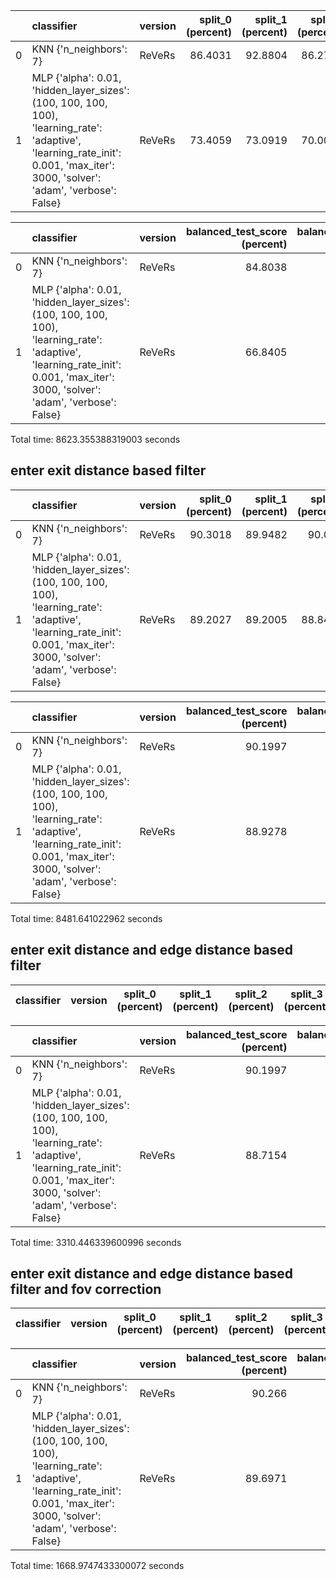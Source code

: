 |     | classifier                                                                                                                                                                      | version | split_0 (percent) | split_1 (percent) | split_2 (percent) | split_3 (percent) | split_4 (percent) | mean (percent) | std (percent) |
| --: | :------------------------------------------------------------------------------------------------------------------------------------------------------------------------------ | :------ | ----------------: | ----------------: | ----------------: | ----------------: | ----------------: | -------------: | ------------: |
|   0 | KNN {'n_neighbors': 7}                                                                                                                                                          | ReVeRs  |           86.4031 |           92.8804 |           86.2799 |           90.2492 |           93.8141 |        89.9253 |       3.15134 |
|   1 | MLP {'alpha': 0.01, 'hidden_layer_sizes': (100, 100, 100, 100), 'learning_rate': 'adaptive', 'learning_rate_init': 0.001, 'max_iter': 3000, 'solver': 'adam', 'verbose': False} | ReVeRs  |           73.4059 |           73.0919 |           70.0044 |           71.8986 |           73.4632 |        72.3728 |       1.31208 |

|     | classifier                                                                                                                                                                      | version | balanced_test_score (percent) | balanced_pooled_test_score (percent) | time (s) |
| --: | :------------------------------------------------------------------------------------------------------------------------------------------------------------------------------ | :------ | ----------------------------: | -----------------------------------: | -------: |
|   0 | KNN {'n_neighbors': 7}                                                                                                                                                          | ReVeRs  |                       84.8038 |                              98.5431 |  1.24004 |
|   1 | MLP {'alpha': 0.01, 'hidden_layer_sizes': (100, 100, 100, 100), 'learning_rate': 'adaptive', 'learning_rate_init': 0.001, 'max_iter': 3000, 'solver': 'adam', 'verbose': False} | ReVeRs  |                       66.8405 |                              98.8859 |  2310.57 |

Total time: 8623.355388319003 seconds

## enter exit distance based filter

|     | classifier                                                                                                                                                                      | version | split_0 (percent) | split_1 (percent) | split_2 (percent) | split_3 (percent) | split_4 (percent) | mean (percent) | std (percent) |
| --: | :------------------------------------------------------------------------------------------------------------------------------------------------------------------------------ | :------ | ----------------: | ----------------: | ----------------: | ----------------: | ----------------: | -------------: | ------------: |
|   0 | KNN {'n_neighbors': 7}                                                                                                                                                          | ReVeRs  |           90.3018 |           89.9482 |            90.087 |           90.1055 |            90.232 |        90.1349 |      0.122717 |
|   1 | MLP {'alpha': 0.01, 'hidden_layer_sizes': (100, 100, 100, 100), 'learning_rate': 'adaptive', 'learning_rate_init': 0.001, 'max_iter': 3000, 'solver': 'adam', 'verbose': False} | ReVeRs  |           89.2027 |           89.2005 |           88.8419 |           88.7379 |           88.5822 |         88.913 |      0.249716 |

|     | classifier                                                                                                                                                                      | version | balanced_test_score (percent) | balanced_pooled_test_score (percent) | time (s) |
| --: | :------------------------------------------------------------------------------------------------------------------------------------------------------------------------------ | :------ | ----------------------------: | -----------------------------------: | -------: |
|   0 | KNN {'n_neighbors': 7}                                                                                                                                                          | ReVeRs  |                       90.1997 |                              98.1886 | 0.826068 |
|   1 | MLP {'alpha': 0.01, 'hidden_layer_sizes': (100, 100, 100, 100), 'learning_rate': 'adaptive', 'learning_rate_init': 0.001, 'max_iter': 3000, 'solver': 'adam', 'verbose': False} | ReVeRs  |                       88.9278 |                              98.7406 |  2266.66 |

Total time: 8481.641022962 seconds

## enter exit distance and edge distance based filter

| classifier | version | split_0 (percent) | split_1 (percent) | split_2 (percent) | split_3 (percent) | split_4 (percent) | mean (percent) | std (percent) |
| ---------- | ------- | ----------------- | ----------------- | ----------------- | ----------------- | ----------------- | -------------- | ------------- |

|     | classifier                                                                                                                                                                      | version | balanced_test_score (percent) | balanced_pooled_test_score (percent) | time (s) |
| --: | :------------------------------------------------------------------------------------------------------------------------------------------------------------------------------ | :------ | ----------------------------: | -----------------------------------: | -------: |
|   0 | KNN {'n_neighbors': 7}                                                                                                                                                          | ReVeRs  |                       90.1997 |                              98.1886 |  1.57786 |
|   1 | MLP {'alpha': 0.01, 'hidden_layer_sizes': (100, 100, 100, 100), 'learning_rate': 'adaptive', 'learning_rate_init': 0.001, 'max_iter': 3000, 'solver': 'adam', 'verbose': False} | ReVeRs  |                       88.7154 |                              98.7268 |  2845.46 |

Total time: 3310.446339600996 seconds

## enter exit distance and edge distance based filter and fov correction

| classifier | version | split_0 (percent) | split_1 (percent) | split_2 (percent) | split_3 (percent) | split_4 (percent) | mean (percent) | std (percent) |
| ---------- | ------- | ----------------- | ----------------- | ----------------- | ----------------- | ----------------- | -------------- | ------------- |

|     | classifier                                                                                                                                                                      | version | balanced_test_score (percent) | balanced_pooled_test_score (percent) | time (s) |
| --: | :------------------------------------------------------------------------------------------------------------------------------------------------------------------------------ | :------ | ----------------------------: | -----------------------------------: | -------: |
|   0 | KNN {'n_neighbors': 7}                                                                                                                                                          | ReVeRs  |                        90.266 |                              98.1244 |  1.68188 |
|   1 | MLP {'alpha': 0.01, 'hidden_layer_sizes': (100, 100, 100, 100), 'learning_rate': 'adaptive', 'learning_rate_init': 0.001, 'max_iter': 3000, 'solver': 'adam', 'verbose': False} | ReVeRs  |                       89.6971 |                              98.6984 |  1099.21 |

Total time: 1668.9747433300072 seconds
